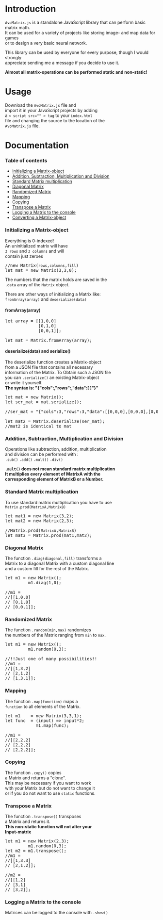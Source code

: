 # <a name="introduction"></a>Introduction
<p>
<code>AvoMatrix.js</code>
is a standalone JavaScript library that can perform basic matrix math. <br>
It can be used for a variety of projects like storing image- and map data for games <br>
or to design a very basic neural network. <br>

This library can be used by everyone for every purpose, though I would strongly <br>
appreciate sending me a message if you decide to use it.

**Almost all matrix-operations can be performed static and non-static!**
</p>

# <a name="usage"></a>Usage

<p>
Download the <code>AvoMatrix.js</code> file and <br>
import it in your JavaScript projects by adding <br>
a <code>< script src="" > tag</code> to your <code>index.html</code> <br>
file and changing 
the source to the location of the <br>
<code>AvoMatrix.js</code> file.
</p>

# <a name="doc"></a>Documentation

### <a name="table_of_contents"></a>Table of contents
* [Initializing a Matrix-object](#init)
* [Addition, Subtraction, Multiplication and Division](#standard_operations)
* [Standard Matrix multiplication](#matrix_product)
* [Diagonal Matrix](#diag)
* [Randomized Matrix](#rand)
* [Mapping](#map)
* [Copying](#copy)
* [Transpose a Matrix](#transpose)
* [Logging a Matrix to the console](#logging)
* [Converting a Matrix-object](#convert)

### <a name="init"></a>Initializing a Matrix-object

Everything is 0-indexed! <br>
An uninitialized matrix will have <br>
<code>3 rows</code> and <code>3 columns</code> and will <br>
contain just zeroes

<pre>
<span>//new Matrix(<code>rows</code>,<code>columns</code>,<code>fill</code>)
<span>let mat = new Matrix(3,3,0);</span>
</pre>

The numbers that the matrix holds are saved in the
<br><code>.data</code> array of the <code>Matrix</code> object.

There are other ways of initializing a Matrix like: <br>
<code>fromArray(array)</code> and <code>deserialize(data)</code>

#### fromArray(array)
<pre>
<span>let array = [[1,0,0]
             [0,1,0]
             [0,0,1]];</span>
            
<span>let mat = Matrix.fromArray(array);</span>
</pre>

#### deserialize(data) and serialize()

The deserialize function creates a Matrix-object <br>
from a JSON file that contains all necessary <br>
information of the Matrix. To Obtain such a JSON file <br>
you can <code>.serialize()</code> an existing Matrix-object <br>
or write it yourself. <br>
**The syntax is: "{"cols":,"rows":,"data":[  ]"}"**

<pre>
<span>let mat = new Matrix();</span>
<span>let ser_mat = mat.serialize();</span>

<span>//ser_mat = "{"cols":3,"rows":3,"data":[[0,0,0],[0,0,0],[0,0,0]]}"</span>

<span>let mat2 = Matrix.deserialize(ser_mat);</span>
<span>//mat2 is identical to mat</span>
</pre>

### <a name="standard_operations"></a>Addition, Subtraction, Multiplication and Division

Operations like subtraction, addition, multiplication <br>
and division can be performed with : <br>
<code>.sub()</code> 
<code>.add()</code> 
<code>.mult()</code> 
<code>.div()</code> <br>

**<code>.mult()</code> does not mean standard matrix multiplication
<br>
It multiplies every element of MatrixA with the <br>
corresponding element of MatrixB or a Number.**
<br>

### <a name="matrix_product"></a>Standard Matrix multiplication

To use standard matrix multiplication you have to use
<code>Matrix.prod(MatrixA,MatrixB)</code><br>
<pre>
<span>let mat1 = new Matrix(3,2);</span>
<span>let mat2 = new Matrix(2,3);</span>

<span>//Matrix.prod(<code>MatrixA</code>,<code>MatrixB</code>)
<span>let mat3 = Matrix.prod(mat1,mat2);</span>
</pre>

### <a name="diag"></a>Diagonal Matrix

The function <code>.diag(diagonal,fill)</code> transforms a <br>
Matrix to a diagonal Matrix with a custom diagonal line <br>
and a custom fill for the rest of the Matrix.

<pre>
<span>let m1 = new Matrix();</span>
<span>         m1.diag(1,0);</span>
<span>
//m1 = 
//[[1,0,0]
// [0,1,0]
// [0,0,1]];</span>
</pre>

### <a name="rand"></a>Randomized Matrix

The function <code>.random(min,max)</code> randomizes <br>
the numbers of the Matrix ranging from <code>min</code> to <code>max</code>.

<pre>
<span>let m1 = new Matrix();</span>
<span>         m1.random(0,3);</span>
<span>
//!!Just one of many possibilities!!
//m1 = 
//[[1,3,2]
// [2,1,2]
// [1,3,1]];</span>
</pre>

### <a name="map"></a>Mapping

The function <code>.map(function)</code> maps a <br>
<code>function</code> to all elements of the Matrix.

<pre>
<span>let m1    = new Matrix(3,3,1);</span>
<span>let func  = (input) => input*2;</span>
<span>            m1.map(func);
<span>
//m1 = 
//[[2,2,2]
// [2,2,2]
// [2,2,2]];</span>
</pre>

### <a name="copy"></a>Copying

The function <code>.copy()</code> copies <br>
a Matrix and returns a "clone".<br>
This may be necessary if you want to work<br>
with your Matrix but do not want to change it<br>
or if you do not want to use <code>static</code> functions.

### <a name="transpose"></a>Transpose a Matrix

The function <code>.transpose()</code> transposes <br>
a Matrix and returns it. <br>
**This non-static function will not alter your <br>
Input-matrix**

<pre>
<span>let m1 = new Matrix(2,3);</span>
<span>         m1.random(0,3);</span>
<span>let m2 = m1.transpose();
//m1 = 
//[[1,3,3]
// [2,1,2]];</span>
<span>
//m2 = 
//[[1,2]
// [3,1]
// [3,2]];</span>
</pre>

### <a name="logging"></a>Logging a Matrix to the console
Matrices can be logged to the console with <code>.show()</code>
